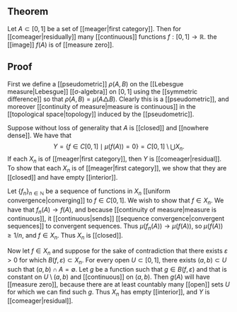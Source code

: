 ## Theorem
Let $A\subset [0,1]$ be a set of [[meager|first category]]. Then for [[comeager|residually]] many [[continuous]] functions $f:[0,1]\to\mathbb R$. the [[image]] $f(A)$ is of [[measure zero]]. 
## Proof
First we define a [[pseudometric]] $\rho(A,B)$ on the [[Lebesgue measure|Lebesgue]] [[σ-algebra]] on $[0,1]$ using the [[symmetric difference]] so that $\rho(A,B) = \mu(A\triangle B)$. Clearly this is a [[pseudometric]], and moreover [[continuity of measure|measure is continuous]] in the [[topological space|topology]] induced by the [[pseudometric]]. 

Suppose without loss of generality that $A$ is [[closed]] and [[nowhere dense]]. We have that $$Y = \{f\in C[0,1] \mid \mu(f(A)) = 0\} = C[0,1]\setminus \bigcup X_n.$$ If each $X_n$ is of [[meager|first category]], then $Y$ is [[comeager|residual]]. To show that each $X_n$ is of [[meager|first category]], we show that they are [[closed]] and have empty [[interior]]. 

Let $\{f_n\}_{n\in\mathbb N}$ be a sequence of functions in $X_n$ [[uniform convergence|converging]] to $f \in C[0,1]$. We wish to show that $f \in X_n$. We have that $f_n(A) \to f(A)$, and because [[continuity of measure|measure is continuous]], it [[continuous|sends]] [[sequence convergence|convergent sequences]] to convergent sequences. Thus $\mu(f_n(A)) \to \mu(f(A))$, so $\mu(f(A)) \geq 1/n$, and $f \in X_n$. Thus $X_n$ is [[closed]].

Now let $f \in X_n$ and suppose for the sake of contradiction that there exists $\varepsilon > 0$ for which $B(f,\varepsilon) \subset X_n$. For every open $U \subset [0,1]$, there exists $(a,b) \subset U$ such that $(a,b)\cap A = \emptyset$. Let $g$ be a function such that $g\in B(f,\varepsilon)$ and that is constant on $U\setminus (a,b)$ and [[continuous]] on $(a,b)$. Then $g(A)$ will have [[measure zero]], because there are at least countably many [[open]] sets $U$ for which we can find such $g$. Thus $X_n$ has empty [[interior]], and $Y$ is [[comeager|residual]].